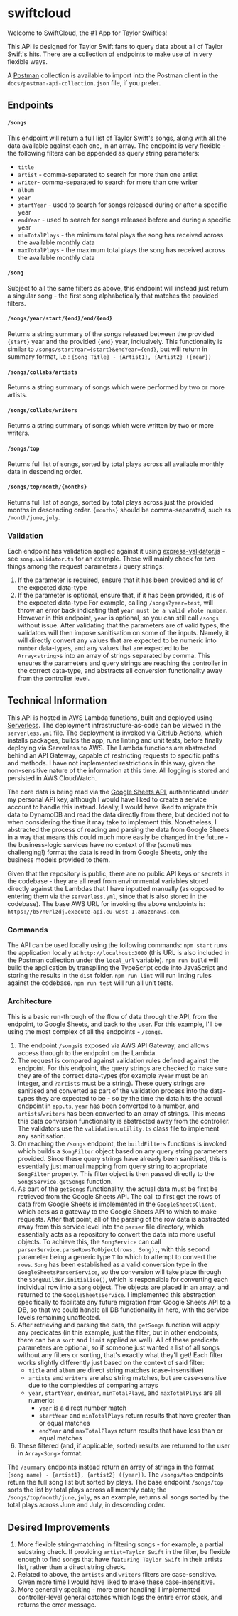 # swiftcloud
Welcome to SwiftCloud, the #1 App for Taylor Swifties!

This API is designed for Taylor Swift fans to query data about all of Taylor Swift's hits. There are a collection of endpoints to make use of in very flexible ways.

A [Postman](https://www.postman.com/) collection is available to import into the Postman client in the `docs/postman-api-collection.json` file, if you prefer.

## Endpoints
#### `/songs`
This endpoint will return a full list of Taylor Swift's songs, along with all the data available against each one, in an array. The endpoint is very flexible - the following filters can be appended as query string parameters:
* `title`
* `artist` - comma-separated to search for more than one artist
* `writer`- comma-separated to search for more than one writer
* `album`
* `year`
* `startYear` - used to search for songs released during or after a specific year
* `endYear` - used to search for songs released before and during a specific year
* `minTotalPlays` - the minimum total plays the song has received across the available monthly data
* `maxTotalPlays` - the maximum total plays the song has received across the available monthly data

#### `/song`
Subject to all the same filters as above, this endpoint will instead just return a singular song - the first song alphabetically that matches the provided filters.

#### `/songs/year/start/{end}/end/{end}`
Returns a string summary of the songs released between the provided `{start}` year and the provided `{end}` year, inclusively. This functionality is similar to `/songs/startYear={start}&endYear={end}`, but will return in summary format, i.e.:
`{Song Title} - {Artist1}, {Artist2} ({Year})`

#### `/songs/collabs/artists`
Returns a string summary of songs which were performed by two or more artists.

#### `/songs/collabs/writers`
Returns a string summary of songs which were written by two or more writers.

#### `/songs/top`
Returns full list of songs, sorted by total plays across all available monthly data in descending order.

#### `/songs/top/month/{months}`
Returns full list of songs, sorted by total plays across just the provided months in descending order. `{months}` should be comma-separated, such as `/month/june,july`.

### Validation
Each endpoint has validation applied against it using [express-validator.js](https://express-validator.github.io/docs/) - see `song.validator.ts` for an example. These will mainly check for two things among the request parameters / query strings:
1. If the parameter is required, ensure that it has been provided and is of the expected data-type
2. If the parameter is optional, ensure that, if it has been provided, it is of the expected data-type
For example, calling `/songs?year=test`, will throw an error back indicating that `year must be a valid whole number`. However in this endpoint, `year` is optional, so you can still call `/songs` without issue.
After validating that the parameters are of valid types, the validators will then impose sanitisation on some of the inputs. Namely, it will directly convert any values that are expected to be numeric into `number` data-types, and any values that are expected to be `Array<string>`s into an array of strings separated by comma. This ensures the parameters and query strings are reaching the controller in the correct data-type, and abstracts all conversion functionality away from the controller level.

## Technical Information
This API is hosted in AWS Lambda functions, built and deployed using [Serverless](https://www.serverless.com/). The deployment infrastructure-as-code can be viewed in the `serverless.yml` file. The deployment is invoked via [GitHub Actions](https://github.com/peteraiken/swiftcloud/actions), which installs packages, builds the app, runs linting and unit tests, before finally deploying via Serverless to AWS.
The Lambda functions are abstracted behind an API Gateway, capable of restricting requests to specific paths and methods. I have not implemented restrictions in this way, given the non-sensitive nature of the information at this time. All logging is stored and persisted in AWS CloudWatch.

The core data is being read via the [Google Sheets API](https://developers.google.com/sheets/api), authenticated under my personal API key, although I would have liked to create a service account to handle this instead. Ideally, I would have liked to migrate this data to DynamoDB and read the data directly from there, but decided not to when considering the time it may take to implement this. Nonetheless, I abstracted the process of reading and parsing the data from Google Sheets in a way that means this could much more easily be changed in the future - the business-logic services have no context of the (sometimes challenging!) format the data is read in from Google Sheets, only the business models provided to them.

Given that the repository is public, there are no public API keys or secrets in the codebase - they are all read from environmental variables stored directly against the Lambdas that I have inputted manually (as opposed to entering them via the `serverless.yml`, since that is also stored in the codebase).
The base AWS URL for invoking the above endpoints is: `https://b57n0rlzdj.execute-api.eu-west-1.amazonaws.com`.

### Commands
The API can be used locally using the following commands:
`npm start` runs the application locally at `http://localhost:3000` (this URL is also included in the Postman collection under the `local_url` variable).
`npm run build` will build the application by transpiling the TypeScript code into JavaScript and storing the results in the `dist` folder.
`npm run lint` will run linting rules against the codebase.
`npm run test` will run all unit tests.

### Architecture
This is a basic run-through of the flow of data through the API, from the endpoint, to Google Sheets, and back to the user. For this example, I'll be using the most complex of all the endpoints - `/songs`.
1. The endpoint `/songs`is exposed via AWS API Gateway, and allows access through to the endpoint on the Lambda.
2. The request is compared against validation rules defined against the endpoint. For this endpoint, the query strings are checked to make sure they are of the correct data-types (for example `?year` must be an integer, and `?artists` must be a string). These query strings are sanitised and converted as part of the validation process into the data-types they are expected to be - so by the time the data hits the actual endpoint in `app.ts`, `year` has been converted to a number, and `artists`/`writers` has been converted to an array of strings. This means this data conversion functionality is abstracted away from the controller. The validators use the `validation.utility.ts` class file to implement any sanitisation.
3. On reaching the `/songs` endpoint, the `buildFilters` functions is invoked which builds a `SongFilter` object based on any query string parameters provided. Since these query strings have already been sanitised, this is essentially just manual mapping from query string to appropriate `SongFilter` property. This filter object is then passed directly to the `SongsService.getSongs` function.
4. As part of the `getSongs` functionality, the actual data must be first be retrieved from the Google Sheets API. The call to first get the rows of data from Google Sheets is implemented in the `GoogleSheetsClient`, which acts as a gateway to the Google Sheets API to which to make requests. After that point, all of the parsing of the row data is abstracted away from this service level into the `parser` file directory, which essentially acts as a repository to convert the data into more useful objects. To achieve this, the `SongService` can call `parserService.parseRowsToObject(rows, Song);`, with this second parameter being a generic type `T` to which to attempt to convert the `rows`. `Song` has been established as a valid conversion type in the `GoogleSheetsParserService`, so the conversion will take place through the `SongBuilder.initialise()`, which is responsible for converting each individual row into a `Song` object. The objects are placed in an array, and returned to the `GoogleSheetsService`. I implemented this abstraction specifically to facilitate any future migration from Google Sheets API to a DB, so that we could handle all DB functionality in here, with the service levels remaining unaffected.
5. After retrieving and parsing the data, the `getSongs` function will apply any predicates (in this example, just the filter, but in other endpoints, there can be a `sort` and `limit` applied as well). All of these predicate parameters are optional, so if someone just wanted a list of all songs without any filters or sorting, that's exactly what they'll get! Each filter works slightly differently just based on the context of said filter:
    * `title` and `album` are direct string matches (case-insensitive)
    * `artists` and `writers` are also string matches, but are case-sensitive due to the complexities of comparing arrays
    * `year`, `startYear`, `endYear`, `minTotalPlays`, and `maxTotalPlays` are all numeric:
        * `year` is a direct number match
        * `startYear` and `minTotalPlays` return results that have greater than or equal matches
        * `endYear` and `maxTotalPlays` return results that have less than or equal matches
6. These filtered (and, if applicable, sorted) results are returned to the user in `Array<Song>` format.

The `/summary` endpoints instead return an array of strings in the format `{song name} - {artist1}, {artist2} ({year})`.
The `/songs/top` endpoints return the full song list but sorted by plays. The base endpoint `/songs/top` sorts the list by total plays across all monthly data; the `/songs/top/month/june,july`, as an example, returns all songs sorted by the total plays across June and July, in descending order.


## Desired Improvements
1. More flexible string-matching in filtering songs - for example, a partial substring check. If providing `artist=Taylor Swift` in the filter, be flexible enough to find songs that have `featuring Taylor Swift` in their artists list, rather than a direct string check.
2. Related to above, the `artists` and `writers` filters are case-sensitive. Given more time I would have liked to make these case-insensitive.
3. More generally speaking - more error handling! I implemented controller-level general catches which logs the entire error stack, and returns the error message. 